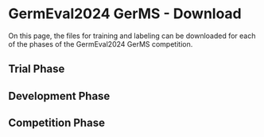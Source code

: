 # GermEval2024 GerMS - Download                 

On this page, the files for training and labeling can be downloaded 
for each of the phases of the GermEval2024 GerMS competition.


## Trial Phase


## Development Phase


## Competition Phase
